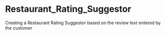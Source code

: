 # Restaurant_Rating_Suggestor
Creating a Restaurant Rating Suggestor based on the review text entered by the customer
